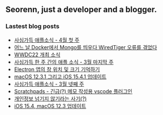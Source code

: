 ## Seorenn, just a developer and a blogger.

### Lastest blog posts

<!-- BLOG-POST-LIST:START -->
- [사심가득 애플소식 - 4월 첫 주](https://seorenn.tistory.com/237)
- [어느 날 Docker에서 Mongo를 띄우다 WiredTiger 오류를 겪었다](https://seorenn.tistory.com/232)
- [WWDC22 개최 소식](https://seorenn.tistory.com/238)
- [사심가득 한 주 간의 애플 소식 - 3월 마지막 주](https://seorenn.tistory.com/235)
- [Electron 앱의 창 위치 및 크기 기억하기](https://seorenn.tistory.com/230)
- [macOS 12.3.1 그리고 iOS 15.4.1 업데이트](https://seorenn.tistory.com/236)
- [사심가득 애플소식 - 3월 넷째 주](https://seorenn.tistory.com/234)
- [Scratchpads - 긴급&lpar;?&rpar; 메모 작성용 vscode 플러그인](https://seorenn.tistory.com/226)
- [개인정보 넘기지 않기라는 사기&lpar;?&rpar;](https://seorenn.tistory.com/227)
- [iOS 15.4, macOS 12.3 업데이트](https://seorenn.tistory.com/231)
<!-- BLOG-POST-LIST:END -->
